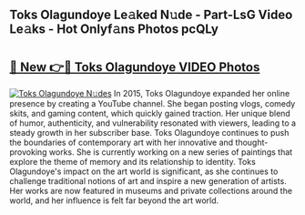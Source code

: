 ## Toks Olagundoye Le𝚊ked N𝚞de - Part-LsG Video Le𝚊ks - Hot Onlyf𝚊ns Photos pcQLy

# <h2><a href="http://ab57035.deff.icu/?id=Toks+Olagundoye">🔗 New 👉🔴 Toks Olagundoye VIDEO Photos</a></h2>

[![Toks Olagundoye N𝚞des](https://i.imgur.com/rIISA9y.gif)](http://ab57035.deff.icu/?id=Toks+Olagundoye)
In 2015, Toks Olagundoye expanded her online presence by creating a YouTube channel. She began posting vlogs, comedy skits, and gaming content, which quickly gained traction. Her unique blend of humor, authenticity, and vulnerability resonated with viewers, leading to a steady growth in her subscriber base. Toks Olagundoye continues to push the boundaries of contemporary art with her innovative and thought-provoking works. She is currently working on a new series of paintings that explore the theme of memory and its relationship to identity. Toks Olagundoye's impact on the art world is significant, as she continues to challenge traditional notions of art and inspire a new generation of artists. Her works are now featured in museums and private collections around the world, and her influence is felt far beyond the art world.
